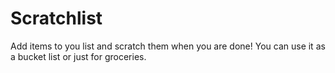 # Scratchlist
Add items to you list and scratch them when you are done! You can use it as a bucket list or just for groceries.

